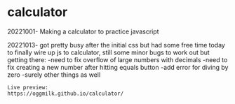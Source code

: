 # calculator

20221001- Making a calculator to practice javascript

20221013- got pretty busy after the initial css but had some free time today to finally wire up js to calculator, still some minor bugs to work out but getting there:
    -need to fix overflow of large numbers with decimals
    -need to fix creating a new number after hitting equals button
    -add error for diving by zero
    -surely other things as well

    Live preview:
    https://oggmilk.github.io/calculator/
